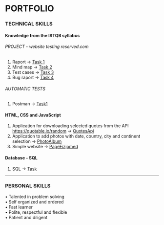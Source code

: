 # PORTFOLIO

### TECHNICAL SKILLS

#### Knowledge from the ISTQB syllabus

###### PROJECT - website testing reserved.com
1. Raport → [Task 1](https://drive.google.com/file/d/1x_ffTXb0gmyzk4dd3Mrb9afEyfSlkwKA/view?usp=sharing)
2. Mind map → [Task 2](https://drive.google.com/file/d/1Kh5fD45No2LOURYb2pbX1FuO_UmW-b7Q/view?usp=sharing) 
3. Test cases → [Task 3](https://drive.google.com/file/d/1d3GwnHwUTJH71Us4el-EgScsEoK1hOr7/view?usp=sharing)
4. Bug raport → [Task 4](https://drive.google.com/file/d/1PdDftFSDKmJFAPUJpKuTPVAgQiskaaiX/view?usp=sharing)

###### AUTOMATIC TESTS
1. Postman → [Task1](https://drive.google.com/file/d/1bUp5dTcyquCnRQW9bXnC54ZuxHWQMu5Z/view?usp=sharing)



#### HTML, CSS and JavaScript
1. Application for downloading selected quotes from the API https://quotable.io/random → [QuotesApi](https://ajrkwsk.github.io/QuotesApi/)
2. Application to add photos with date, country, city and continent selection → [PhotoAlbum](https://ajrkwsk.github.io/PhotoAlbum/)
3. Simple website → [PageFizjomed](https://ajrkwsk.github.io/PageFizjomed/)


#### Database - SQL

1. SQL → [Task](https://drive.google.com/file/d/1zDEP85vqpdPWp3RX6Oxw14y3z_PAAbCN/view?usp=sharing)
_________________________________________________________________________________________________________________________________________________________________

### PERSONAL SKILLS
• Talented in problem solving <br>
• Self organized and ordered <br>
• Fast learner <br>
• Polite, respectful and flexible <br>
• Patient and diligent
